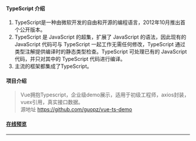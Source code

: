 
<!-- ### [点击前往](https://segmentfault.com/a/1190000018964794) -->

#### TypeScript 介绍

1. TypeScript是一种由微软开发的自由和开源的编程语言，2012年10月推出首个公开版本。
2. TypeScript 是 JavaScript 的超集，扩展了 JavaScript 的语法，因此现有的 JavaScript 代码可与 TypeScript 一起工作无需任何修改，TypeScript 通过类型注解提供编译时的静态类型检查。TypeScript 可处理已有的 JavaScript 代码，并只对其中的 TypeScript 代码进行编译。
3. 主流的框架都集成了TypeScript。

#### 项目介绍

> Vue拥抱Typescript，企业级demo展示，适用于初级工程师，axios封装，vuex引用，真实接口数据。<br />
源地址 https://github.com/guopz/vue-ts-demo

#### [在线预览](https://guopz.github.io/Ts/dist/)
---

